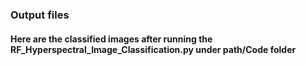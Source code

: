 ### Output files
#### Here are the classified images after running the RF_Hyperspectral_Image_Classification.py under path/Code folder
